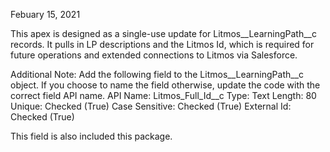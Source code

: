 Febuary 15, 2021

This apex is designed as a single-use update for Litmos__LearningPath__c records. It pulls in LP descriptions and the Litmos Id, which is required for future operations and extended connections to Litmos via Salesforce.

Additional Note:
Add the following field to the Litmos__LearningPath__c object. If you choose to name the field otherwise, update the code with the correct field API name.
API Name: Litmos_Full_Id__c
Type: Text
Length: 80
Unique: Checked (True)
Case Sensitive: Checked (True)
External Id: Checked (True)

This field is also included this package.
